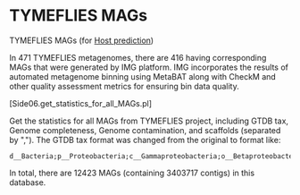 # TYMEFLIES MAGs

TYMEFLIES MAGs (for [Host prediction](https://github.com/AnantharamanLab/TYMEFLIES_Viral/tree/main/Host_prediction)) 

In 471 TYMEFLIES metagenomes, there are 416 having corresponding MAGs that were generated by IMG platform.  IMG incorporates the results of automated metagenome binning using MetaBAT along with CheckM and other quality assessment metrics for ensuring bin data quality. 



[Side06.get_statistics_for_all_MAGs.pl]

Get the statistics for all MAGs from TYMEFLIES project, including GTDB tax, Genome completeness, Genome contamination, and scaffolds (separated by ","). The GTDB tax format was changed from the original to format like:

```
d__Bacteria;p__Proteobacteria;c__Gammaproteobacteria;o__Betaproteobacteriales;f__Burkholderiaceae;g__Polynucleobacter;s__
```



In total, there are 12423 MAGs (containing 3403717 contigs) in this database.